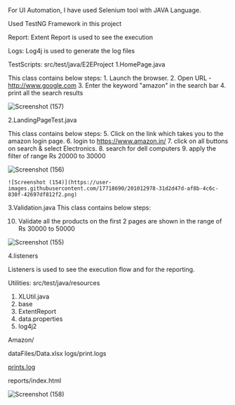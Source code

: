 For UI Automation, I have used Selenium tool with JAVA Language.

Used TestNG Framework in this project

Report:
Extent Report is used to see the execution

Logs:
Log4j is used to generate the log files

TestScripts:
src/test/java/E2EProject
1.HomePage.java 

  This class contains below steps:
    1. Launch the browser.
    2. Open URL - http://www.google.com
    3. Enter the keyword "amazon" in the search bar
    4. print all the search results 
    
    
    
    

![Screenshot (157)](https://user-images.githubusercontent.com/17718690/201033437-630c1735-6fd6-4683-a165-0cd7b6b05efc.png)

2.LandingPageTest.java

  This class contains below steps:
    5. Click on the link which takes you to the amazon login page.
    6. login to https://www.amazon.in/
    7. click on all buttons on search & select Electronics.
    8. search for dell computers
    9. apply the filter of range Rs 20000 to 30000
    
    
    
    
   ![Screenshot (156)](https://user-images.githubusercontent.com/17718690/201033474-bf72fc5c-e4fa-4a12-a025-5139a41a996d.png)


    ![Screenshot (154)](https://user-images.githubusercontent.com/17718690/201012978-31d2d47d-af8b-4c6c-830f-42697df812f2.png)
    
    
3.Validation.java
  This class contains below steps:
  
  10. Validate all the products on the first 2 pages are shown in the range of Rs 30000 to 50000
  
  
  
  
  ![Screenshot (155)](https://user-images.githubusercontent.com/17718690/201033822-a09ce5b7-9adc-4a52-9fda-c591073655d7.png)

  

4.listeners

  Listeners is used to see the execution flow and for the reporting.
  
  
  Utilities:
  src/test/java/resources
  1. XLUtil.java 
  2. base
  3. ExtentReport
  4. data.properties 
  5. log4j2
  
  Amazon/
  
  dataFiles/Data.xlsx
  logs/print.logs
  
  
  
[prints.log](https://github.com/saii15/Amazon-Automation/files/9978626/prints.log)

  reports/index.html
  
  ![Screenshot (158)](https://user-images.githubusercontent.com/17718690/201034221-e7dd6ab2-642d-40ed-b4b0-0eaadcd8f1ea.png)

  
  
